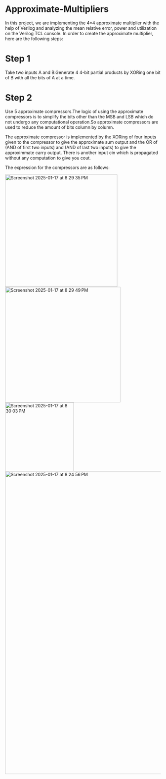 # Approximate-Multipliers
In this project, we are implementing the 4*4 approximate multiplier with the help of Verilog and analyzing the mean relative error, power and utilization on the Verilog TCL console. 
In order to create the approximate multiplier, here are the following steps:
# Step 1
Take two inputs A and B.Generate 4 4-bit partial products by XORing one bit of B with all the bits of A at a time.
# Step 2
Use 5 approximate compressors.The logic of using the approximate compressors is to simplify the bits other than the MSB and LSB which do not undergo any computational operation.So approximate compressors are used to reduce the amount of bits column by column.

The approximate compressor is implemented by the XORing of four inputs given to the compressor to give the approximate sum output and the OR of (AND of first two inputs) and (AND of last two inputs) to give the approximmate carry output. There is another input cin which is propagated without any computation to give you cout.

The expression for the compressors are as follows:

<img width="363" alt="Screenshot 2025-01-17 at 8 29 35 PM" src="https://github.com/user-attachments/assets/b7cd17aa-924d-4fe1-93a5-ba5b2cf58269" />
<img width="373" alt="Screenshot 2025-01-17 at 8 29 49 PM" src="https://github.com/user-attachments/assets/3867b0d7-d166-4695-bbf8-f076d0c79024" />

<img width="222" alt="Screenshot 2025-01-17 at 8 30 03 PM" src="https://github.com/user-attachments/assets/0a8972ad-7931-46ec-bcc5-62d594821196" />



<img width="978" alt="Screenshot 2025-01-17 at 8 24 56 PM" src="https://github.com/user-attachments/assets/ea0cfa2d-9c12-4bfc-98e7-2e0922a833be" />





  

                       



